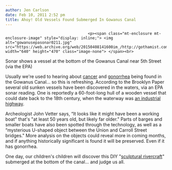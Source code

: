 ```yaml
---
author: Jen Carlson
date: Feb 10, 2011 2:52 pm
title: Ahoy! Old Vessels Found Submerged In Gowanus Canal
---
```


	
										<p><span class="mt-enclosure mt-enclosure-image" style="display: inline;"> <img alt="gowanusepasonar0211.jpg" src="https://web.archive.org/web/20150408141600im_/http://gothamist.com/attachments/arts_jen/gowanusepasonar0211.jpg" width="640" height="470" class="image-none"> </span><br>
<span class="photo_caption"> Sonar shows a vessel at the bottom of the Gowanus Canal near 5th Street (via the EPA)</span></p>

<p>Usually we&apos;re used to hearing about <a href="https://web.archive.org/web/20150408141600/http://gothamist.com/2011/02/02/confirmed_gowanus_canal_can_give_yo.php">cancer</a> and <a href="https://web.archive.org/web/20150408141600/http://gothamist.com/2007/10/03/do_not_go_swimm.php">gonorrhea</a> being found in the Gowanus Canal... so this is refreshing. According to the Brooklyn Paper several old sunken vessels have been discovered in the waters, via an EPA sonar reading. One is reportedly a 60-foot-long hull of a wooden vessel that could date back to the 18th century, when the waterway was <a href="https://web.archive.org/web/20150408141600/http://gothamist.com/2010/06/09/flashback_gowanus_canal.php">an industrial highway</a>.</p>

<p>Archeologist John Vetter says, &#x201C;It looks like it might have been a working boat&quot; that&apos;s &quot;at least 50 years old, but likely far older.&quot; Parts of barges and smaller boats have also been spotted through the technology, as well as a &#x201C;mysterious U-shaped object between the Union and Carroll Street bridges.&quot; More analysis on the objects could reveal more in coming months, and if anything historically significant is found it will be preserved. Even if it has gonorrhea.</p>

<p>One day, our children&apos;s children will discover this DIY &quot;<a href="https://web.archive.org/web/20150408141600/http://gothamist.com/2010/11/08/is_this_diy_art_boat_in_gowanus_rea.php">sculptural rivercraft</a>&quot; submerged at the bottom of the canal... and judge us all.</p>					
										
									
				